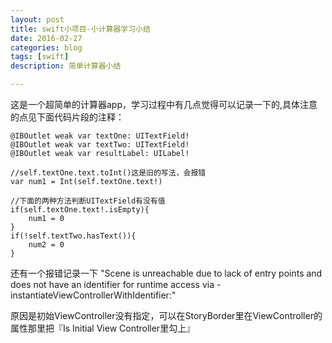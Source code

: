 ```yaml
---
layout: post
title: swift小项目-小计算器学习小结
date: 2016-02-27
categories: blog
tags: [swift]
description: 简单计算器小结

---
```


这是一个超简单的计算器app，学习过程中有几点觉得可以记录一下的,具体注意的点见下面代码片段的注释：

	@IBOutlet weak var textOne: UITextField!
	@IBOutlet weak var textTwo: UITextField!
	@IBOutlet weak var resultLabel: UILabel!

	//self.textOne.text.toInt()这是旧的写法，会报错
	var num1 = Int(self.textOne.text!)

	//下面的两种方法判断UITextField有没有值
	if(self.textOne.text!.isEmpty){
		num1 = 0
	}
	if(!self.textTwo.hasText()){
		num2 = 0
	}


还有一个报错记录一下 "Scene is unreachable due to lack of entry points and does not have an identifier for runtime access via -instantiateViewControllerWithIdentifier:"

原因是初始ViewController没有指定，可以在StoryBorder里在ViewController的属性那里把『Is Initial View Controller里勾上』
